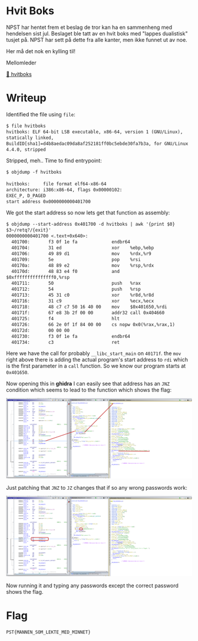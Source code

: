 # Hvit Boks

NPST har hentet frem et beslag de tror kan ha en sammenheng med hendelsen sist jul. Beslaget ble tatt av en hvit boks med "lappes dualistisk" tusjet på. NPST har sett på dette fra alle kanter, men ikke funnet ut av noe.

Her må det nok en kylling til!

Mellomleder

[📎 hvitboks](hvitboks)

# Writeup

Identified the file using `file`:

```
$ file hvitboks 
hvitboks: ELF 64-bit LSB executable, x86-64, version 1 (GNU/Linux), statically linked, BuildID[sha1]=d4b8aedac09da8af252181ff0bc5ebde30fa7b3a, for GNU/Linux 4.4.0, stripped
```

Stripped, meh.. Time to find entrypoint: 

```console
$ objdump -f hvitboks

hvitboks:     file format elf64-x86-64
architecture: i386:x86-64, flags 0x00000102:
EXEC_P, D_PAGED
start address 0x0000000000401700
```

We got the start address so now lets get that function as assembly:

```console
$ objdump --start-address 0x401700 -d hvitboks | awk '{print $0} $3~/retq?/{exit}'
0000000000401700 <.text+0x640>:
  401700:       f3 0f 1e fa             endbr64
  401704:       31 ed                   xor    %ebp,%ebp
  401706:       49 89 d1                mov    %rdx,%r9
  401709:       5e                      pop    %rsi
  40170a:       48 89 e2                mov    %rsp,%rdx
  40170d:       48 83 e4 f0             and    $0xfffffffffffffff0,%rsp
  401711:       50                      push   %rax
  401712:       54                      push   %rsp
  401713:       45 31 c0                xor    %r8d,%r8d
  401716:       31 c9                   xor    %ecx,%ecx
  401718:       48 c7 c7 50 16 40 00    mov    $0x401650,%rdi
  40171f:       67 e8 3b 2f 00 00       addr32 call 0x404660
  401725:       f4                      hlt
  401726:       66 2e 0f 1f 84 00 00    cs nopw 0x0(%rax,%rax,1)
  40172d:       00 00 00 
  401730:       f3 0f 1e fa             endbr64
  401734:       c3                      ret
```

Here we have the call for probably `__libc_start_main` on `40171f`. the `mov` right above there is adding the actual program's start address to `rdi` which is the first parameter in a `call` function. So we know our program starts at `0x401650`.

Now opening this in **ghidra** I can easily see that address has an `JNZ` condition which seems to lead to the function which shows the flag:

![ghidra_pre_patch](ghidra_pre_patch.png)

Just patching that `JNZ` to `JZ` changes that if so any wrong passwords work:

![ghidra_patch](ghidra_patch.png)

Now running it and typing any passwords except the correct password shows the flag.

# Flag

```
PST{MANNEN_SOM_LEKTE_MED_MINNET}
```
